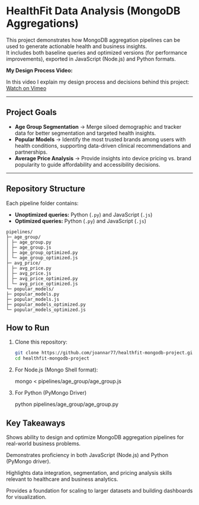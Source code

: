 # HealthFit Data Analysis (MongoDB Aggregations)

This project demonstrates how MongoDB aggregation pipelines can be used to generate actionable health and business insights.  
It includes both baseline queries and optimized versions (for performance improvements), exported in JavaScript (Node.js) and Python formats.  

**My Design Process Video:** 

In this video I explain my design process and decisions behind this project:
[Watch on Vimeo](https://vimeo.com/1101080044/6d02eeb9ff)

---

## Project Goals
- **Age Group Segmentation** → Merge siloed demographic and tracker data for better segmentation and targeted health insights.  
- **Popular Models** → Identify the most trusted brands among users with health conditions, supporting data-driven clinical recommendations and partnerships.  
- **Average Price Analysis** → Provide insights into device pricing vs. brand popularity to guide affordability and accessibility decisions.

---

## Repository Structure
Each pipeline folder contains:
- **Unoptimized queries:** Python (`.py`) and JavaScript (`.js`)  
- **Optimized queries:** Python (`.py`) and JavaScript (`.js`)  

```
pipelines/
├─ age_group/
│ ├─ age_group.py
│ ├─ age_group.js
│ ├─ age_group_optimized.py
│ └─ age_group_optimized.js
├─ avg_price/
│ ├─ avg_price.py
│ ├─ avg_price.js
│ ├─ avg_price_optimized.py
│ └─ avg_price_optimized.js
└─ popular_models/
├─ popular_models.py
├─ popular_models.js
├─ popular_models_optimized.py
└─ popular_models_optimized.js
```

## How to Run

1. Clone this repository:
   ```bash
   git clone https://github.com/joannar77/healthfit-mongodb-project.git
   cd healthfit-mongodb-project

2. For Node.js (Mongo Shell format):
   
   mongo < pipelines/age_group/age_group.js

3. For Python (PyMongo Driver)

   python pipelines/age_group/age_group.py

## Key Takeaways

Shows ability to design and optimize MongoDB aggregation pipelines for real-world business problems.

Demonstrates proficiency in both JavaScript (Node.js) and Python (PyMongo driver).

Highlights data integration, segmentation, and pricing analysis skills relevant to healthcare and business analytics.

Provides a foundation for scaling to larger datasets and building dashboards for visualization.


